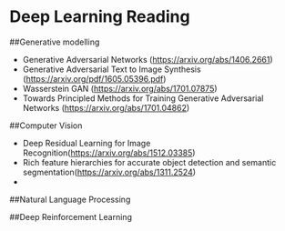 # Deep Learning Reading

##Generative modelling
* Generative Adversarial Networks (https://arxiv.org/abs/1406.2661)
* Generative Adversarial Text to Image Synthesis (https://arxiv.org/pdf/1605.05396.pdf)
* Wasserstein GAN (https://arxiv.org/abs/1701.07875)
* Towards Principled Methods for Training Generative Adversarial Networks (https://arxiv.org/abs/1701.04862)



##Computer Vision
* Deep Residual Learning for Image Recognition(https://arxiv.org/abs/1512.03385) 
* Rich feature hierarchies for accurate object detection and semantic segmentation(https://arxiv.org/abs/1311.2524)
* 

##Natural Language Processing




##Deep Reinforcement Learning




